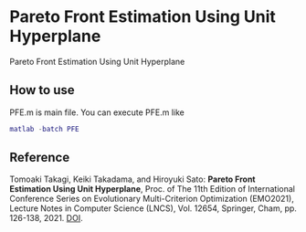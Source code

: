 # Pareto Front Estimation Using Unit Hyperplane
Pareto Front Estimation Using Unit Hyperplane

## How to use
PFE.m is main file. You can execute PFE.m like 
```MATLAB
matlab -batch PFE
```

## Reference
Tomoaki Takagi, Keiki Takadama, and Hiroyuki Sato: **Pareto Front Estimation Using Unit Hyperplane**, Proc. of The 11th Edition of International Conference Series on Evolutionary Multi-Criterion Optimization (EMO2021), Lecture Notes in Computer Science (LNCS), Vol. 12654, Springer, Cham, pp. 126-138, 2021. [DOI](https://doi.org/10.1007/978-3-030-72062-9_11).
